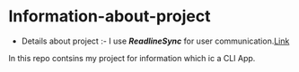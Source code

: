 # Information-about-project

* Details about project :- I use _**ReadlineSync**_ for user communication.[Link](https://replit.com/@BharatChotwani/How-much-do-you-know-me?embed=1&output=1)

In this repo contsins my project for information which ic a CLI App.